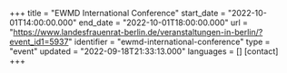 +++
title = "EWMD International Conference"
start_date = "2022-10-01T14:00:00.000"
end_date = "2022-10-01T18:00:00.000"
url = "https://www.landesfrauenrat-berlin.de/veranstaltungen-in-berlin/?event_id1=5937"
identifier = "ewmd-international-conference"
type = "event"
updated = "2022-09-18T21:33:13.000"
languages = []
[contact]
+++